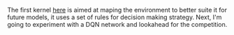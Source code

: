 The first kernel [here](src/hungry-geese-deep-q-network-starter-training.ipynb)  is aimed at maping the environment to better suite it for future models, it uses a set of rules for decision making strategy.
Next, I'm going to experiment with a DQN network and lookahead for the competition.

